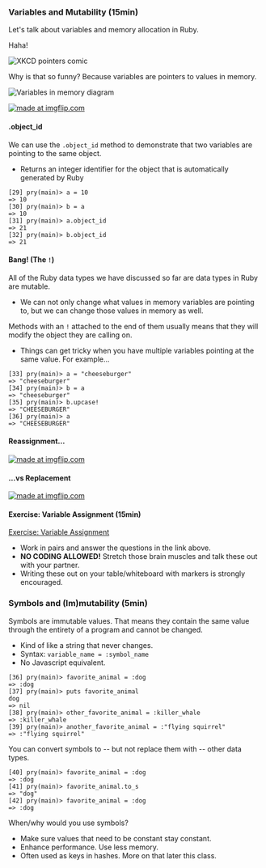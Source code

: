 ### Variables and Mutability (15min)

Let's talk about variables and memory allocation in Ruby.

Haha!

![XKCD pointers comic](https://camo.githubusercontent.com/e015a8e243f53ffecd9b18fc5c8d770dde1948cc/687474703a2f2f626c6f672e70726f7465637465647374617469632e636f6d2f77702d636f6e74656e742f75706c6f6164732f323030372f30352f706f696e746572732e706e67)

Why is that so funny? Because variables are pointers to values in memory.

![Variables in memory diagram](https://camo.githubusercontent.com/62b04af497f124fc9b11ec3802d73497f5c9e305/687474703a2f2f64326177357865326a6c647175652e636c6f756466726f6e742e6e65742f626f6f6b732f727562792f696d616765732f7661726961626c65735f706f696e74657273312e6a7067)

<a href="https://imgflip.com/gif/t9736"><img src="https://i.imgflip.com/t9736.gif" title="made at imgflip.com"/></a>

#### .object_id

We can use the `.object_id` method to demonstrate that two variables are pointing to the same object.
- Returns an integer identifier for the object that is automatically generated by Ruby

```
[29] pry(main)> a = 10
=> 10
[30] pry(main)> b = a
=> 10
[31] pry(main)> a.object_id
=> 21
[32] pry(main)> b.object_id
=> 21
```

#### Bang! (The `!`)

All of the Ruby data types we have discussed so far are  data types in Ruby are mutable.
* We can not only change what values in memory variables are pointing to, but we can change those values in memory as well.

Methods with an `!` attached to the end of them usually means that they will modify the object they are calling on.
* Things can get tricky when you have multiple variables pointing at the same value. For example...

```
[33] pry(main)> a = "cheeseburger"
=> "cheeseburger"
[34] pry(main)> b = a
=> "cheeseburger"
[35] pry(main)> b.upcase!
=> "CHEESEBURGER"
[36] pry(main)> a
=> "CHEESEBURGER"
```

#### Reassignment...  
<a href="https://imgflip.com/gif/t984f"><img src="https://i.imgflip.com/t984f.gif" title="made at imgflip.com"/></a>
#### ...vs Replacement
<a href="https://imgflip.com/gif/t98b3"><img src="https://i.imgflip.com/t98b3.gif" title="made at imgflip.com"/></a>

#### Exercise: Variable Assignment (15min)

[Exercise: Variable Assignment](https://gist.github.com/amaseda/35a62128d8795e045d49)
* Work in pairs and answer the questions in the link above.
* **NO CODING ALLOWED!** Stretch those brain muscles and talk these out with your partner.
* Writing these out on your table/whiteboard with markers is strongly encouraged.

### Symbols and (Im)mutability (5min)

Symbols are immutable values. That means they contain the same value through the entirety of a program and cannot be changed.
* Kind of like a string that never changes.
* Syntax: `variable_name = :symbol_name`
* No Javascript equivalent.

```
[36] pry(main)> favorite_animal = :dog
=> :dog
[37] pry(main)> puts favorite_animal
dog
=> nil
[38] pry(main)> other_favorite_animal = :killer_whale
=> :killer_whale
[39] pry(main)> another_favorite_animal = :"flying squirrel"
=> :"flying squirrel"
```

You can convert symbols to -- but not replace them with -- other data types.

```
[40] pry(main)> favorite_animal = :dog
=> :dog
[41] pry(main)> favorite_animal.to_s
=> "dog"
[42] pry(main)> favorite_animal = :dog
=> :dog
```

When/why would you use symbols?
* Make sure values that need to be constant stay constant.
* Enhance performance. Use less memory.
* Often used as keys in hashes. More on that later this class.
